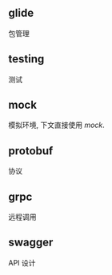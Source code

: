 ## glide

包管理

## testing

测试

## mock

模拟环境, 下文直接使用 *mock*.

## protobuf

协议

## grpc

远程调用

## swagger

API 设计
